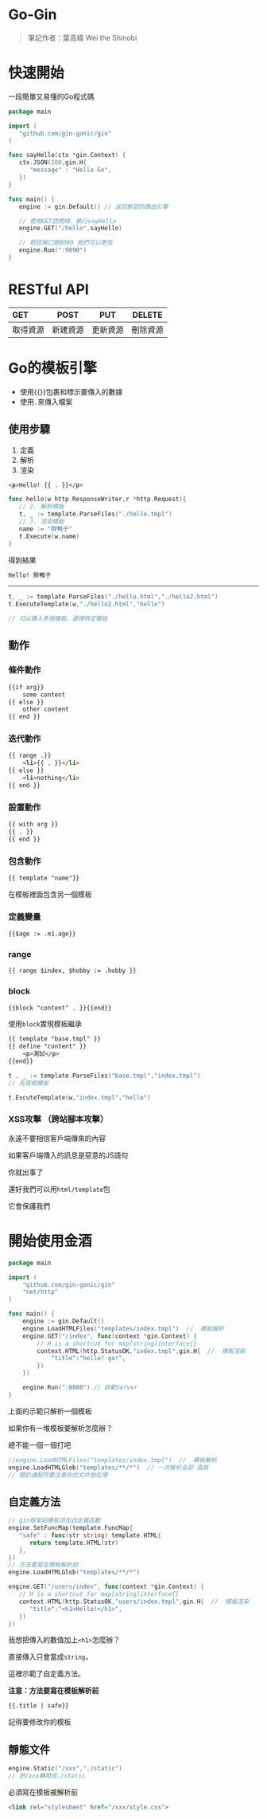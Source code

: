 # Go-Gin

> 筆記作者：葉高緯 Wei the Shinobi

# 快速開始

一段簡單又易懂的Go程式碼

```go
package main

import (
   "github.com/gin-gonic/gin"
)

func sayHello(ctx *gin.Context) {
   ctx.JSON(200,gin.H{
      "message" : "Hello Go",
   })
}

func main() {
   engine := gin.Default() // 返回默認的路由引擎

   // 使用GET訪問時，執行sayHello
   engine.GET("/hello",sayHello)

   // 默認端口是8080 我們可以更改
   engine.Run(":9090")
}
```

# RESTful API

| GET      | POST     | PUT      | DELETE   |
| :------- | -------- | -------- | -------- |
| 取得資源 | 新建資源 | 更新資源 | 刪除資源 |

# Go的模板引擎

- 使用{{}}包裹和標示要傳入的數據
- 使用`.`來傳入檔案

## 使用步驟

1. 定義
2. 解析
3. 渲染

```html
<p>Hello! {{ . }}</p>
```

```go
func hello(w http.ResponseWriter,r *http.Request){
   // 2. 解析模板
   t, _ := template.ParseFiles("./hello.tmpl")
   // 3. 渲染模板
   name := "胖鴨子"
   t.Execute(w,name)
}
```

得到結果

```html
Hello! 胖鴨子
```

---



```GO
t, _ := template.ParseFiles("./hello.html","./hello2.html")
t.ExecuteTemplate(w,"./hello2.html","hello")

// 可以傳入多個模板，選擇特定模板
```

## 動作

### 條件動作

```html
{{if arg}}
	some content
{{ else }}
	other content
{{ end }}
```



### 迭代動作

```html
{{ range .}}
	<li>{{ . }}</li>
{{ else }}
	<li>nothing</li>
{{ end }}
```

### 設置動作

```html
{{ with arg }}
{{ . }}
{{ end }}
```

### 包含動作

```html
{{ template "name"}}
```

在模板裡面包含另一個模板

### 定義變量

```html
{{$age := .m1.age}}
```

### range

```html
{{ range $index, $hobby := .hobby }}
```

### block

```html
{{block "content" . }}{{end}}
```

使用`block`實現模板繼承

```html
{{ template "base.tmpl" }}
{{ define "content" }}
	<p>測試</p>	
{{end}}
```



```go
t , _ := template.ParseFiles("base.tmpl","index.tmpl")
// 先寫根模板

t.ExcuteTemplate(w,"index.tmpl","hello")
```

### XSS攻擊 （跨站腳本攻擊）

永遠不要相信客戶端傳來的內容

如果客戶端傳入的訊息是惡意的JS語句

你就出事了

還好我們可以用`html/template`包

它會保護我們

# 開始使用金酒

```go
package main

import (
	"github.com/gin-gonic/gin"
	"net/http"
)

func main() {
	engine := gin.Default()
	engine.LoadHTMLFiles("templates/index.tmpl")  //  模板解析
	engine.GET("/index", func(context *gin.Context) {
		// H is a shortcut for map[string]interface{}
		context.HTML(http.StatusOK,"index.tmpl",gin.H{  //  模板渲染
			"title":"hello! go!",
		})
	})

	engine.Run(":8080") // 啟動Server
}
```

上面的示範只解析一個模板

如果你有一堆模板要解析怎麼辦？

總不能一個一個打吧

```go
//engine.LoadHTMLFiles("templates/index.tmpl")  //  模板解析
engine.LoadHTMLGlob("templates/**/*")  // 一次解析全部 真爽
// 關於通配符要注意你的文件放在哪
```

## 自定義方法

```go
// gin框架給模板添加自定義函數
engine.SetFuncMap(template.FuncMap{
   "safe" : func(str string) template.HTML{
      return template.HTML(str)
   },
})
// 方法要寫在模板解析前
engine.LoadHTMLGlob("templates/**/*")

engine.GET("/users/index", func(context *gin.Context) {
   // H is a shortcut for map[string]interface{}
   context.HTML(http.StatusOK,"users/index.tmpl",gin.H{  //  模板渲染
      "title":"<h1>Hello!</h1>",
   })
})
```

我想把傳入的數值加上`<h1>`怎麼辦？

直接傳入只會當成`string`，

這裡示範了自定義方法。

**注意：方法要寫在模板解析前**

```html
{{.title | safe}}
```

記得要修改你的模板

## 靜態文件

```go
engine.Static("/xxx","./static")
// 把/xxx轉換成./static
```

必須寫在模板被解析前

```html
<link rel="stylesheet" href="/xxx/style.css">
```

